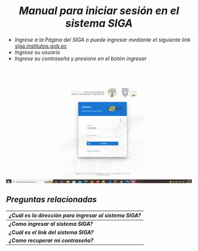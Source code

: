 <center>

# ***Manual para iniciar sesión en el sistema SIGA***  
</center>

<!--lista-->

* *Ingrese a la Página del SIGA o puede ingresar mediante el siguiente link* [siga.institutos.gob.ec](http://siga.institutos.gob.ec:8080/siga-web/)
* *Ingrese su usuario*
 * *Ingrese su contraseña y presione en el botón ingresar*
 <br>
<br>

![Gif_inicio](Gif%20Inicio.gif)
 ## ***Preguntas relacionadas***
|  ***¿Cuál es la dirección para ingresar al sistema SIGA?***|
|-|
|***¿Como ingresar al sistema SIGA?***|
|***¿Cuál es el link del sistema SIGA?***|
|***¿Como recuperar mi contraseña?***|








